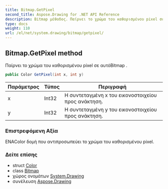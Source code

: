 ```yaml
---
title: Bitmap.GetPixel
second_title: Aspose.Drawing for .NET API Reference
description: Bitmap μέθοδος. Παίρνει το χρώμα του καθορισμένου pixel σε αυτόBitmap .
type: docs
weight: 110
url: /el/net/system.drawing/bitmap/getpixel/
---
```

## Bitmap.GetPixel method

Παίρνει το χρώμα του καθορισμένου pixel σε αυτόBitmap .

```csharp
public Color GetPixel(int x, int y)
```

| Παράμετρος | Τύπος | Περιγραφή |
| --- | --- | --- |
| x | Int32 | Η συντεταγμένη x του εικονοστοιχείου προς ανάκτηση. |
| y | Int32 | Η συντεταγμένη y του εικονοστοιχείου προς ανάκτηση. |

### Επιστρεφόμενη Αξία

ΕΝΑColor δομή που αντιπροσωπεύει το χρώμα του καθορισμένου pixel.

### Δείτε επίσης

* struct [Color](../../color/)
* class [Bitmap](../)
* χώρος ονομάτων [System.Drawing](../../bitmap/)
* συνέλευση [Aspose.Drawing](../../../)


